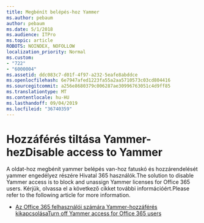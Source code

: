 ```yaml
---
title: Megbénít belépés-hoz Yammer
ms.author: pebaum
author: pebaum
ms.date: 5/1/2018
ms.audience: ITPro
ms.topic: article
ROBOTS: NOINDEX, NOFOLLOW
localization_priority: Normal
ms.custom:
- "722"
- "6000004"
ms.assetid: ddc083c7-d01f-4f97-a232-5eafe8abddce
ms.openlocfilehash: 6e7947afed1223fa55a2aa5710573c03cd804416
ms.sourcegitcommit: a256e8680379c006287ae30996763051c4d9ff85
ms.translationtype: MT
ms.contentlocale: hu-HU
ms.lasthandoff: 09/04/2019
ms.locfileid: "36740359"
---
```

# <a name="disable-access-to-yammer"></a><span data-ttu-id="05a0d-102">Hozzáférés tiltása Yammer-hez</span><span class="sxs-lookup"><span data-stu-id="05a0d-102">Disable access to Yammer</span></span>

<span data-ttu-id="05a0d-103">A oldat-hoz megbénít yammer belépés van-hoz fatuskó és hozzárendelését yammer engedélyez részére Hivatal 365 használók.</span><span class="sxs-lookup"><span data-stu-id="05a0d-103">The solution to disable Yammer access is to block and unassign Yammer licenses for Office 365 users.</span></span> <span data-ttu-id="05a0d-104">Kérjük, olvassa el a következő cikket további információért.</span><span class="sxs-lookup"><span data-stu-id="05a0d-104">Please refer to the following article for more information.</span></span>
  
- [<span data-ttu-id="05a0d-105">Az Office 365 felhasználói számára Yammer-hozzáférés kikapcsolása</span><span class="sxs-lookup"><span data-stu-id="05a0d-105">Turn off Yammer access for Office 365 users</span></span>](https://docs.microsoft.com/yammer/manage-yammer-users/turn-off-user-access)
